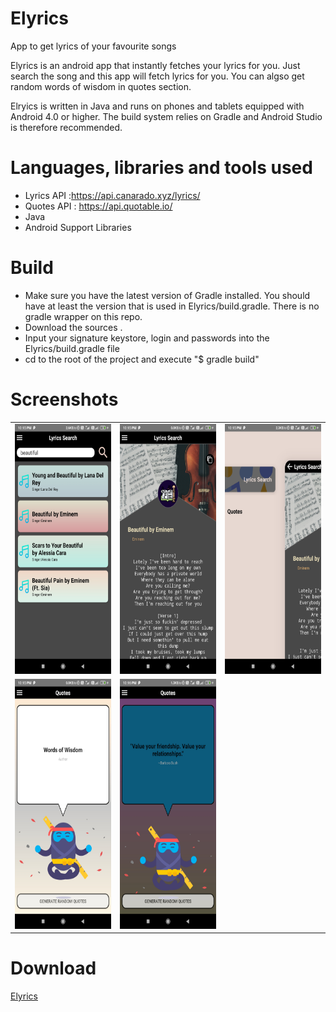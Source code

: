 # Elyrics
App to get lyrics of your favourite songs


Elyrics is an android app that instantly fetches your lyrics for you. Just search the song and this app will fetch lyrics for you. You can algso get random words of wisdom in quotes section. 

Elryics is written in Java and runs on phones and tablets equipped with Android 4.0 or higher. The build system relies on Gradle and Android Studio is therefore recommended.

# Languages, libraries and tools used
  * Lyrics API :https://api.canarado.xyz/lyrics/
  * Quotes API : https://api.quotable.io/
* Java
* Android Support Libraries

# Build

* Make sure you have the latest version of Gradle installed. You should have at least the version that is used in Elyrics/build.gradle. There is no gradle wrapper on this repo.
* Download the sources
.
* Input your signature keystore, login and passwords into the Elyrics/build.gradle file
* cd to the root of the project and execute "$ gradle build"

# Screenshots

<table>

  <tr>
    <td valign="top"><img src="screenshots/1.jpg"  width="200" height="400"></td>
    <td valign="top"><img src="screenshots/2.jpg"  width="200" height="400"></td>
 <td valign="top"><img src="screenshots/3.jpg"  width="200" height="400"></td>
 </tr>
 
  <tr>
<td valign="top"><img src="screenshots/4.jpg"  width="200" height="400"></td>
  <td valign="top"><img src="screenshots/5.jpg"  width="200" height="400"></td>

 </tr>
 
  
 </table>
 

 # Download
 <a  href="https://www.amazon.com/Pranav-choudhary-Elyrics/dp/B0897PZ5LG/ref=sr_1_1?dchild=1&keywords=Elyrics&qid=1590765502&rnid=2941120011&s=mobile-apps&sr=1-1">
Elyrics
</a>
 
